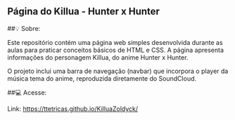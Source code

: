 ## Página do Killua - Hunter x Hunter

##💡 Sobre:

Este repositório contém uma página web simples desenvolvida durante as aulas para praticar conceitos básicos de HTML e CSS. A página apresenta informações do personagem Killua, do anime Hunter x Hunter.

O projeto inclui uma barra de navegação (navbar) que incorpora o player da música tema do anime, reproduzida diretamente do SoundCloud.

##💻 Acesse:

Link: https://ttetricas.github.io/KilluaZoldyck/
